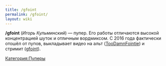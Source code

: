 ```yaml
---
title: /gfoint
permalink: /gfoint/
layout: wiki
---
```


**/gfoint** (*Игорь Кульминский*) — пупер. Его работы отличаются высокой
концентрацией шуток и отличным вордмиксом. С 2016 года фактически отошёл
от пупов, выкладывает видео на альт
([TooDamnFointie](https://www.youtube.com/user/djifointie)) и стримит
([gfoint](https://twitch.tv/gfoint)).

[Категория:Пуперы](Категория:Пуперы "wikilink")
